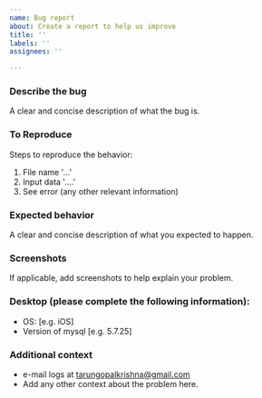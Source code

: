 ```yaml
---
name: Bug report
about: Create a report to help us improve
title: ''
labels: ''
assignees: ''

---
```


### **Describe the bug**
A clear and concise description of what the bug is.

### **To Reproduce**
Steps to reproduce the behavior:
1. File name '...'
2. Input data '....'
3. See error
(any other relevant information)

### **Expected behavior**
A clear and concise description of what you expected to happen.

### **Screenshots**
If applicable, add screenshots to help explain your problem.

### **Desktop (please complete the following information):**
 - OS: [e.g. iOS]
 - Version of mysql [e.g. 5.7.25]

### **Additional context**
 - e-mail logs at tarungopalkrishna@gmail.com
 - Add any other context about the problem here.
